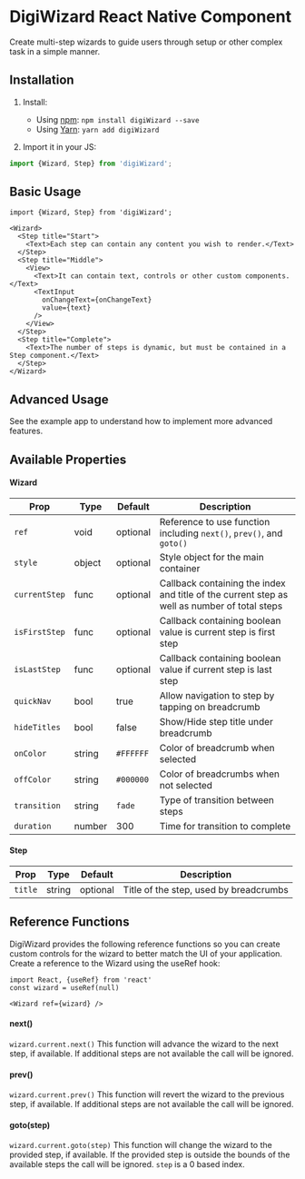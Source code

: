 # DigiWizard React Native Component

Create multi-step wizards to guide users through setup or other complex task in a simple manner.  

## Installation

1. Install:
    - Using [npm](https://www.npmjs.com/#getting-started): `npm install digiWizard --save`
    - Using [Yarn](https://yarnpkg.com/): `yarn add digiWizard`

2. Import it in your JS:

```js
import {Wizard, Step} from 'digiWizard';
```

## Basic Usage

```
import {Wizard, Step} from 'digiWizard';

<Wizard>
  <Step title="Start">
    <Text>Each step can contain any content you wish to render.</Text>
  </Step>
  <Step title="Middle">
    <View>
      <Text>It can contain text, controls or other custom components.</Text>
      <TextInput
        onChangeText={onChangeText}
        value={text}
      />
    </View>
  </Step>
  <Step title="Complete">
    <Text>The number of steps is dynamic, but must be contained in a Step component.</Text>
  </Step>
</Wizard>
```

## Advanced Usage

See the example app to understand how to implement more advanced features.

## Available Properties

#### Wizard
| Prop | Type | Default  | Description |
|-----|-----------|----------------|-------------|
| `ref` | void | optional | Reference to use function including `next()`, `prev()`, and `goto()` |
| `style` | object | optional | Style object for the main container |
| `currentStep` | func | optional | Callback containing the index and title of the current step as well as number of total steps|
| `isFirstStep` | func | optional | Callback containing boolean value is current step is first step |
| `isLastStep` | func | optional | Callback containing boolean value if current step is last step |
| `quickNav` | bool | true | Allow navigation to step by tapping on breadcrumb |
| `hideTitles` | bool | false | Show/Hide step title under breadcrumb|
| `onColor` | string | `#FFFFFF`| Color of breadcrumb when selected |
| `offColor` | string | `#000000` | Color of breadcrumbs when not selected |
| `transition` | string | `fade` | Type of transition between steps |
| `duration` | number | 300 | Time for transition to complete |

#### Step
| Prop | Type | Default  | Description |
|-----|-----------|----------------|-------------|
| `title` | string | optional | Title of the step, used by breadcrumbs |


## Reference Functions

DigiWizard provides the following reference functions so you can create custom controls for the wizard to better match the UI of your application. Create a reference to the Wizard using the useRef hook:

```
import React, {useRef} from 'react'
const wizard = useRef(null)

<Wizard ref={wizard} />
```

#### next()  

`wizard.current.next()` This function will advance the wizard to the next step, if available. If additional steps are not available the call will be ignored.

#### prev()  

`wizard.current.prev()` This function will revert the wizard to the previous step, if available. If additional steps are not available the call will be ignored.

#### goto(step)  

`wizard.current.goto(step)` This function will change the wizard to the provided step, if available. If the provided step is outside the bounds of the available steps the call will be ignored. `step` is a 0 based index.